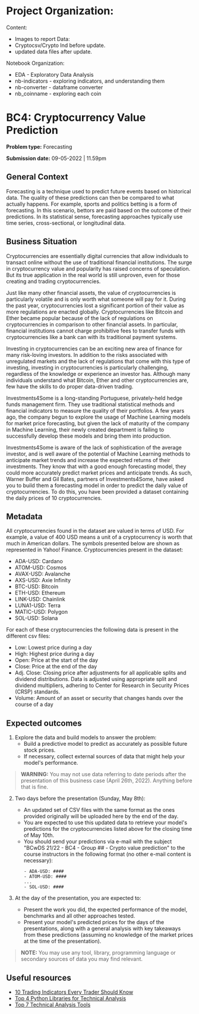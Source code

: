 # Project Organization: 
Content: 
  - Images to report
Data: 
  - Cryptocsv/Crypto Ind before update. 
  - updated data files after update.

Notebook Organization:
  - EDA - Exploratory Data Analysis
  - nb-indicators - exploring indicators, and understanding them
  - nb-converter - dataframe converter
  - nb_coinname - exploring each coin



# BC4: Cryptocurrency Value Prediction

**Problem type:** Forecasting

**Submission date:** 09-05-2022 | 11.59pm

## General Context

Forecasting is a technique used to predict future events based on historical
data. The quality of these predictions can then be compared to what actually
happens. For example, sports and politics betting is a form of forecasting. In
this scenario, bettors are paid based on the outcome of their predictions. In
its statistical sense, forecasting approaches typically use time series,
cross-sectional, or longitudinal data. 

## Business Situation

Cryptocurrencies are essentially digital currencies that allow individuals to
transact online without the use of traditional financial institutions. The
surge in cryptocurrency value and popularity has raised concerns of
speculation. But its true application in the real world is still unproven,
even for those creating and trading cryptocurrencies.

Just like many other financial assets, the value of cryptocurrencies is
particularly volatile and is only worth what someone will pay for it. During
the past year, cryptocurrencies lost a significant portion of their value as
more regulations are enacted globally. Cryptocurrencies like Bitcoin and Ether
became popular because of the lack of regulations on cryptocurrencies in
comparison to other financial assets. In particular, financial institutions
cannot charge prohibitive fees to transfer funds with cryptocurrencies like a
bank can with its traditional payment systems.

Investing in cryptocurrencies can be an exciting new area of finance for many
risk-loving investors. In addition to the risks associated with unregulated
markets and the lack of regulations that come with this type of investing,
investing in cryptocurrencies is particularly challenging, regardless of the
knowledge or experience an investor has. Although many individuals understand
what Bitcoin, Ether and other cryptocurrencies are, few have the skills to do
proper data-driven trading.

Investments4Some is a long-standing Portuguese, privately-held hedge funds
management firm. They use traditional statistical methods and financial
indicators to measure the quality of their portfolios. A few years ago, the
company begun to explore the usage of Machine Learning models for market price
forecasting, but given the lack of maturity of the company in Machine
Learning, their newly created department is failing to successfully develop
these models and bring them into production.

Investments4Some is aware of the lack of sophistication of the average
investor, and is well aware of the potential of Machine Learning methods to
anticipate market trends and increase the expected returns of their
investments. They know that with a good enough forecasting model, they could
more accurately predict market prices and anticipate trends. As such, Warner
Buffer and Gil Bates, partners of Investments4Some, have asked you to build
them a forecasting model in order to predict the daily value of
cryptocurrencies. To do this, you have been provided a dataset containing the
daily prices of 10 cryptocurrencies. 

## Metadata

All cryptocurrencies found in the dataset are valued in terms of USD. For
example, a value of 400 USD means a unit of a cryptocurrency is worth that much
in American dollars. The symbols presented below are shown as represented in
Yahoo! Finance. Cryptocurrencies present in the dataset:

- ADA-USD: Cardano
- ATOM-USD: Cosmos
- AVAX-USD: Avalanche
- AXS-USD: Axie Infinity
- BTC-USD: Bitcoin 
- ETH-USD: Ethereum 
- LINK-USD: Chainlink 
- LUNA1-USD: Terra 
- MATIC-USD: Polygon 
- SOL-USD: Solana 

For each of these cryptocurrencies the following data is present in the
different csv files:

- Low: Lowest price during a day
- High: Highest price during a day
- Open: Price at the start of the day
- Close: Price at the end of the day
- Adj. Close: Closing price after adjustments for all applicable splits and
  dividend distributions. Data is adjusted using appropriate split and
  dividend multipliers, adhering to Center for Research in Security Prices
  (CRSP) standards.
- Volume: Amount of an asset or security that changes hands over the course of
  a day


## Expected outcomes

1. Explore the data and build models to answer the problem:
    - Build a predictive model to predict as accurately as possible future stock
      prices.
    - If necessary, collect external sources of data that might help your
      model's performance.

> **WARNING:** You may not use data referring to date periods after the
> presentation of this business case (April 26th, 2022). Anything before that
> is fine.

2. Two days before the presentation (Sunday, May 8th):
    - An updated set of CSV files with the same format as the ones provided
      originally will be uploaded here by the end of the day. 
    - You are expected to use this updated data to retrieve your model's
      predictions for the cryptocurrencies listed above for the closing time
      of May 10th.
    - You should send your predictions via e-mail with the subject "BCwDS
      21/22 - BC4 - Group ## - Crypto value prediction" to the course
      instructors in the following format (no other e-mail content is
      necessary):
      ```
      - ADA-USD: ####
      - ATOM-USD: ####
      ...
      - SOL-USD: ####
      ```

3. At the day of the presentation, you are expected to: 
    - Present the work you did, the expected performance of the model,
      benchmarks and all other approaches tested.
    - Present your model's predicted prices for the days of the presentations,
      along with a general analysis with key takeaways from these predictions
      (assuming no knowledge of the market prices at the time of the
      presentation).

> **NOTE:** You may use any tool, library, programming language or secondary
> sources of data you may find relevant.

## Useful resources

- [10 Trading Indicators Every Trader Should Know](https://www.ig.com/en/trading-strategies/10-trading-indicators-every-trader-should-know-190604)
- [Top 4 Python Libraries for Technical Analysis](https://medium.com/geekculture/top-4-python-libraries-for-technical-analysis-db4f1ea87e09)
- [Top 7 Technical Analysis Tools](https://www.investopedia.com/top-7-technical-analysis-tools-4773275)
